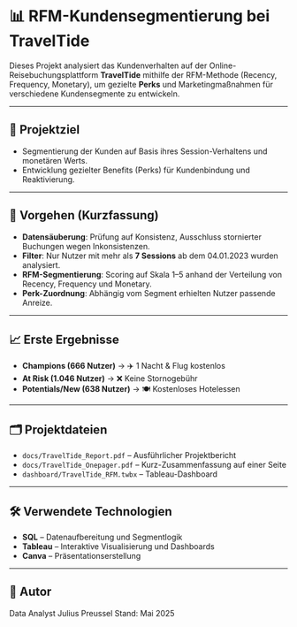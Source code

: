 
# 📊 RFM-Kundensegmentierung bei TravelTide

Dieses Projekt analysiert das Kundenverhalten auf der Online-Reisebuchungsplattform **TravelTide** mithilfe der RFM-Methode (Recency, Frequency, Monetary), um gezielte **Perks** und Marketingmaßnahmen für verschiedene Kundensegmente zu entwickeln.

---

## 🎯 Projektziel

- Segmentierung der Kunden auf Basis ihres Session-Verhaltens und monetären Werts.
- Entwicklung gezielter Benefits (Perks) für Kundenbindung und Reaktivierung.

---

## 📌 Vorgehen (Kurzfassung)

- **Datensäuberung**: Prüfung auf Konsistenz, Ausschluss stornierter Buchungen wegen Inkonsistenzen.
- **Filter**: Nur Nutzer mit mehr als **7 Sessions** ab dem 04.01.2023 wurden analysiert.
- **RFM-Segmentierung**: Scoring auf Skala 1–5 anhand der Verteilung von Recency, Frequency und Monetary.
- **Perk-Zuordnung**: Abhängig vom Segment erhielten Nutzer passende Anreize.

---

## 📈 Erste Ergebnisse

- **Champions (666 Nutzer)** → ✈️ 1 Nacht & Flug kostenlos  
- **At Risk (1.046 Nutzer)** → ❌ Keine Stornogebühr  
- **Potentials/New (638 Nutzer)** → 🍽️ Kostenloses Hotelessen  
---

## 🗂️ Projektdateien

- `docs/TravelTide_Report.pdf` – Ausführlicher Projektbericht
- `docs/TravelTide_Onepager.pdf` – Kurz-Zusammenfassung auf einer Seite
- `dashboard/TravelTide_RFM.twbx` – Tableau-Dashboard

---

## 🛠 Verwendete Technologien

- **SQL** – Datenaufbereitung und Segmentlogik  
- **Tableau** – Interaktive Visualisierung und Dashboards  
- **Canva** – Präsentationserstellung  

---

## 👥 Autor

Data Analyst Julius Preussel
Stand: Mai 2025
